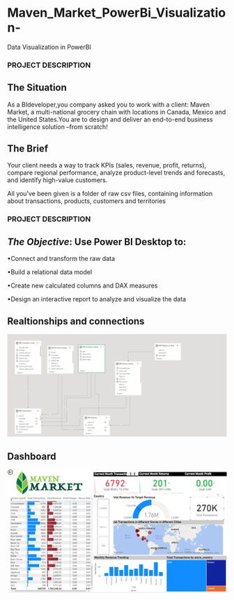 # Maven_Market_PowerBi_Visualization-
Data Visualization in PowerBI 

### PROJECT DESCRIPTION

## The Situation
  As a BIdeveloper,you company asked you to work with a client: Maven Market, a multi-national grocery chain with locations in Canada, Mexico and the United States.You are to design and deliver an end-to-end business  intelligence solution –from scratch!

## The  Brief
   Your client needs a way to track KPIs (sales, revenue, profit, returns), compare regional performance, analyze product-level trends and forecasts, and identify high-value customers.
   
   All you’ve been given is a folder of raw csv files, containing information about transactions, products, customers and territories

### PROJECT DESCRIPTION
## *The Objective*: Use Power BI Desktop to: 
 •Connect and transform the raw data
 
 •Build a relational data model
 
 •Create new calculated columns and DAX measures
 
 •Design an interactive report to analyze and visualize the data
      
      
  ## Realtionships and connections
 <p align="left">
  
  <img src="Screenshot (96).png" width="1000" alt="accessibility text">
</p> 
  
  ##  Dashboard 


<p align="left">
  
  <img src="Screenshot (94).png" width="1000" alt="accessibility text">
</p>
